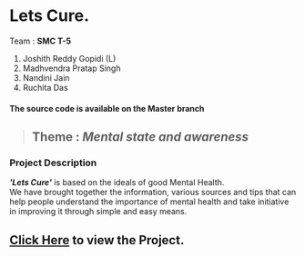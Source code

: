 # Lets Cure.

Team : <strong>SMC T-5</strong>

1. Joshith Reddy Gopidi (L)<br>
2. Madhvendra Pratap Singh<br>
3. Nandini Jain<br>
4. Ruchita Das<br>

#### The source code is available on the **Master branch**

> ## Theme : _Mental state and awareness_

### Project Description
**_'Lets Cure'_** is based on the ideals of good Mental Health.<br>
We have brought together the information, various sources and tips that can help people understand the importance of mental health and take initiative in improving it through simple and easy means.

## [Click Here](https://jos-re.github.io/Let-s-Cure/Source/) to view the Project.

